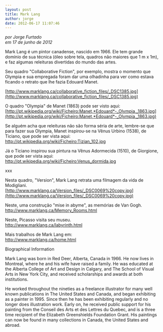 ```yaml
---
layout: post
title: Mark Lang
author: jorge
date: 2012-06-17 11:07:46
---
```

*por Jorge Furtado*\
*em 17 de junho de 2012*

Mark Lang é um pintor canadense, nascido em 1966. Ele tem grande domínio de sua técnica (óleo sobre tela, quadros não maiores que 1 m x 1m), e faz algumas releituras divertidas do mundo das artes.

Seu quadro "Collaborative Fiction", por exemplo, mostra o momento que Olympia e sua empregada foram dar uma olhadinha para ver como estava ficando o retrato que lhe fazia Edouard Manet.

[http://www.marklang.ca/collaborative_fiction_files/_DSC1385.jpg](http://www.marklang.ca/collaborative_fiction_files/_DSC1385.jpg)

O quadro "Olympia" de Manet (1863) pode ser visto aqui:\
[http://pt.wikipedia.org/wiki/Ficheiro:Manet,*Edouard*-_Olympia,_1863.jpg](http://pt.wikipedia.org/wiki/Ficheiro:Manet,*Edouard*-_Olympia,_1863.jpg)

[](http://pt.wikipedia.org/wiki/Ficheiro:Manet,*Edouard*-_Olympia,_1863.jpg)Se alguém acha que releituras não são forma séria de arte, lembre-se que para fazer sua Olympia, Manet inspirou-se na Vênus Urbino (1538), de Ticiano, que pode ser vista aqui:\
<http://pt.wikipedia.org/wiki/Ficheiro:Tizian_102.jpg>

Já o Ticiano inspirou sua pintura na Vênus Adormecida (1510), de Giorgione, que pode ser vista aqui:\
<http://pt.wikipedia.org/wiki/Ficheiro:Venus_dormida.jpg>

xxx

Nesta quadro, "Version", Mark Lang retrata uma filmagem da vida de Modigliani.\
[http://www.marklang.ca/Version_files/_DSC0069%20copy.jpg](http://www.marklang.ca/Version_files/_DSC0069%20copy.jpg)

Neste, uma construção "mise in abyme", as memórias de Van Gogh.\
<http://www.marklang.ca/Memory_Rooms.html>

Neste, Picasso visita seu museu.\
<http://www.marklang.ca/labyrinth.html>

Mais trabalhos de Mark Lang em:\
<http://www.marklang.ca/home.html>

Biographical Information

Mark Lang was born in Red Deer, Alberta, Canada in 1966. He now lives in Montreal, where he and his wife have raised a family. He was educated at the Alberta College of Art and Design in Calgary, and The School of Visual Arts in New York City, and received scholarships and awards at both institutions.

He worked throughout the nineties as a freelance illustrator for many well known publications in The United States and Canada, and began exhibiting as a painter in 1995. Since then he has been exhibiting regularly and no longer does illustration work. Early on, he received public support for his painting from the Conseil des Arts et des Lettres du Quebec, and is a three time recipient of the Elizabeth Greenshields Foundation Grant. His paintings can now be found in many collections in Canada, the United States and abroad.
